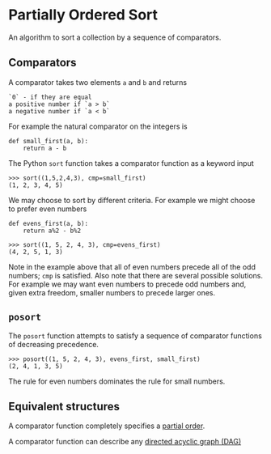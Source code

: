 Partially Ordered Sort
======================

An algorithm to sort a collection by a sequence of comparators.

Comparators
-----------

A comparator takes two elements `a` and `b` and returns
    
    `0` - if they are equal
    a positive number if `a > b`
    a negative number if `a < b`

For example the natural comparator on the integers is 

    def small_first(a, b):
        return a - b

The Python `sort` function takes a comparator function as a keyword input

    >>> sort((1,5,2,4,3), cmp=small_first)
    (1, 2, 3, 4, 5)

We may choose to sort by different criteria.  For example we might choose to
prefer even numbers

    def evens_first(a, b):
        return a%2 - b%2
    
    >>> sort((1, 5, 2, 4, 3), cmp=evens_first)
    (4, 2, 5, 1, 3)

Note in the example above that all of even numbers precede all of the odd numbers; `cmp` is satisfied.  Also note that there are several possible solutions.  For example we may want even numbers to precede odd numbers and, given extra freedom, smaller numbers to precede larger ones.

`posort`
--------

The `posort` function attempts to satisfy a sequence of comparator functions of decreasing precedence.

    >>> posort((1, 5, 2, 4, 3), evens_first, small_first)
    (2, 4, 1, 3, 5)

The rule for even numbers dominates the rule for small numbers. 


Equivalent structures
---------------------

A comparator function completely specifies a 
[partial order](http://en.wikipedia.org/wiki/Partial_order#Formal_definition).  

A comparator function can describe any 
[directed acyclic graph (DAG)](http://en.wikipedia.org/wiki/Directed_acyclic_graph)
